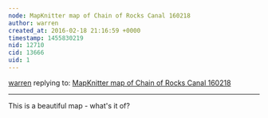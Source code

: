 ```yaml
---
node: MapKnitter map of Chain of Rocks Canal 160218
author: warren
created_at: 2016-02-18 21:16:59 +0000
timestamp: 1455830219
nid: 12710
cid: 13666
uid: 1
---
```




[warren](../profile/warren) replying to: [MapKnitter map of Chain of Rocks Canal 160218](../notes/micahs/02-18-2016/mapknitter-map-of-chain-of-rocks-canal-160218)

----
This is a beautiful map - what's it of? 